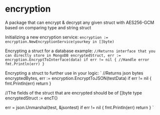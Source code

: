 # encryption
A package that can encrypt &amp; decrypt any given struct with AES256-GCM based on comparing type and string struct

Initializing a new encryption service:
`
encryption := encryption.NewEncryptionService(yourkey in []byte)
`

Encrypting a struct for a database example:
`
//Returns interface that you can directly store in MongoDB
encryptedStruct, err := encryption.EncryptToInterface(data)
if err != nil {
  //Handle error
  fmt.Println(err)
}
`

Encrypting a struct to further use in your logic:
`
//Returns json bytes
encryptedBytes, err := encryption.EncryptToJSON(testData)
if err != nil {
  fmt.Println(err)
  return
}

//The fields of the struct that are encrypted should be of []byte type
encryptedStruct := encT{}

err = json.Unmarshal(test, &jsontest)
if err != nil {
  fmt.Println(err)
  return
}
`
